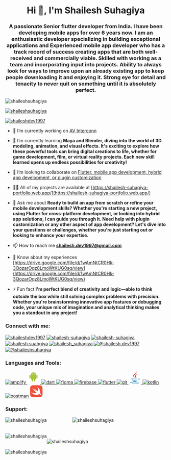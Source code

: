 <h1 align="center">Hi 👋, I'm Shailesh Suhagiya</h1>
<h3 align="center">A passionate Senior flutter developer from India. I have been developing mobile apps for over 6 years now. I am an enthusiastic developer specializing in building exceptional applications and Experienced mobile app developer who has a track record of success creating apps that are both well-received and commercially viable. Skilled with working as a team and incorporating input into projects. Ability to always look for ways to improve upon an already existing app to keep people downloading it and enjoying it. Strong eye for detail and tenacity to never quit on something until it is absolutely perfect.</h3>

<p align="left"> <img src="https://komarev.com/ghpvc/?username=shaileshsuhagiya&label=Profile%20views&color=0e75b6&style=flat" alt="shaileshsuhagiya" /> </p>

<p align="left"> <a href="https://github.com/ryo-ma/github-profile-trophy"><img src="https://github-profile-trophy.vercel.app/?username=shaileshsuhagiya" alt="shaileshsuhagiya" /></a> </p>

<p align="left"> <a href="https://twitter.com/shaileshdev1997" target="blank"><img src="https://img.shields.io/twitter/follow/shaileshdev1997?logo=twitter&style=for-the-badge" alt="shaileshdev1997" /></a> </p>

- 🔭 I’m currently working on [AV Interconn](https://apps.apple.com/app/interconn-by-adroit-vantage/id6449159643)

- 🌱 I’m currently learning **Maya and Blender, diving into the world of 3D modeling, animation, and visual effects. It's exciting to explore how these powerful tools can bring digital creations to life, whether for game development, film, or virtual reality projects. Each new skill learned opens up endless possibilities for creativity!**

- 👯 I’m looking to collaborate on [Flutter, mobile app development, hybrid app development, or plugin customization](https://shailesh-suhagiya-portfolio.web.app/)

- 👨‍💻 All of my projects are available at [https://shailesh-suhagiya-portfolio.web.app/](https://shailesh-suhagiya-portfolio.web.app/)

- 💬 Ask me about **Ready to build an app from scratch or refine your mobile development skills? Whether you're starting a new project, using Flutter for cross-platform development, or looking into hybrid app solutions, I can guide you through it. Need help with plugin customization or any other aspect of app development? Let's dive into your questions or challenges, whether you're just starting out or looking to enhance your expertise.**

- 📫 How to reach me **shailesh.dev1997@gmail.com**

- 📄 Know about my experiences [https://drive.google.com/file/d/1wAmNtCR0Hk-3QozarOqz8LmoWtKUG0sq/view](https://drive.google.com/file/d/1wAmNtCR0Hk-3QozarOqz8LmoWtKUG0sq/view)

- ⚡ Fun fact **I'm perfect blend of creativity and logic—able to think outside the box while still solving complex problems with precision. Whether you're brainstorming innovative app features or debugging code, your unique mix of imagination and analytical thinking makes you a standout in any project!**

<h3 align="left">Connect with me:</h3>
<p align="left">
<a href="https://twitter.com/shaileshdev1997" target="blank"><img align="center" src="https://raw.githubusercontent.com/rahuldkjain/github-profile-readme-generator/master/src/images/icons/Social/twitter.svg" alt="shaileshdev1997" height="30" width="40" /></a>
<a href="https://linkedin.com/in/shailesh-suhagiya" target="blank"><img align="center" src="https://raw.githubusercontent.com/rahuldkjain/github-profile-readme-generator/master/src/images/icons/Social/linked-in-alt.svg" alt="shailesh-suhagiya" height="30" width="40" /></a>
<a href="https://stackoverflow.com/users/shailesh-suhagiya" target="blank"><img align="center" src="https://raw.githubusercontent.com/rahuldkjain/github-profile-readme-generator/master/src/images/icons/Social/stack-overflow.svg" alt="shailesh-suhagiya" height="30" width="40" /></a>
<a href="https://fb.com/shailesh.suahgiya" target="blank"><img align="center" src="https://raw.githubusercontent.com/rahuldkjain/github-profile-readme-generator/master/src/images/icons/Social/facebook.svg" alt="shailesh.suahgiya" height="30" width="40" /></a>
<a href="https://instagram.com/shailesh_suhagiya" target="blank"><img align="center" src="https://raw.githubusercontent.com/rahuldkjain/github-profile-readme-generator/master/src/images/icons/Social/instagram.svg" alt="shailesh_suhagiya" height="30" width="40" /></a>
<a href="https://medium.com/@shailesh.dev1997" target="blank"><img align="center" src="https://raw.githubusercontent.com/rahuldkjain/github-profile-readme-generator/master/src/images/icons/Social/medium.svg" alt="@shailesh.dev1997" height="30" width="40" /></a>
<a href="https://www.youtube.com/c/@shaileshsuhagiya" target="blank"><img align="center" src="https://raw.githubusercontent.com/rahuldkjain/github-profile-readme-generator/master/src/images/icons/Social/youtube.svg" alt="@shaileshsuhagiya" height="30" width="40" /></a>
</p>

<h3 align="left">Languages and Tools:</h3>
<p align="left"> <a href="https://aws.amazon.com/amplify/" target="_blank" rel="noreferrer"> <img src="https://docs.amplify.aws/assets/logo-dark.svg" alt="amplify" width="40" height="40"/> </a> <a href="https://developer.android.com" target="_blank" rel="noreferrer"> <img src="https://raw.githubusercontent.com/devicons/devicon/master/icons/android/android-original-wordmark.svg" alt="android" width="40" height="40"/> </a> <a href="https://dart.dev" target="_blank" rel="noreferrer"> <img src="https://www.vectorlogo.zone/logos/dartlang/dartlang-icon.svg" alt="dart" width="40" height="40"/> </a> <a href="https://www.figma.com/" target="_blank" rel="noreferrer"> <img src="https://www.vectorlogo.zone/logos/figma/figma-icon.svg" alt="figma" width="40" height="40"/> </a> <a href="https://firebase.google.com/" target="_blank" rel="noreferrer"> <img src="https://www.vectorlogo.zone/logos/firebase/firebase-icon.svg" alt="firebase" width="40" height="40"/> </a> <a href="https://flutter.dev" target="_blank" rel="noreferrer"> <img src="https://www.vectorlogo.zone/logos/flutterio/flutterio-icon.svg" alt="flutter" width="40" height="40"/> </a> <a href="https://git-scm.com/" target="_blank" rel="noreferrer"> <img src="https://www.vectorlogo.zone/logos/git-scm/git-scm-icon.svg" alt="git" width="40" height="40"/> </a> <a href="https://www.java.com" target="_blank" rel="noreferrer"> <img src="https://raw.githubusercontent.com/devicons/devicon/master/icons/java/java-original.svg" alt="java" width="40" height="40"/> </a> <a href="https://kotlinlang.org" target="_blank" rel="noreferrer"> <img src="https://www.vectorlogo.zone/logos/kotlinlang/kotlinlang-icon.svg" alt="kotlin" width="40" height="40"/> </a> <a href="https://postman.com" target="_blank" rel="noreferrer"> <img src="https://www.vectorlogo.zone/logos/getpostman/getpostman-icon.svg" alt="postman" width="40" height="40"/> </a> <a href="https://developer.apple.com/swift/" target="_blank" rel="noreferrer"> <img src="https://raw.githubusercontent.com/devicons/devicon/master/icons/swift/swift-original.svg" alt="swift" width="40" height="40"/> </a> </p>


<h3 align="left">Support:</h3>
<p><a href="https://www.buymeacoffee.com/shaileshsuhagiya"> <img align="left" src="https://cdn.buymeacoffee.com/buttons/v2/default-yellow.png" height="50" width="210" alt="shaileshsuhagiya" /></a><a href="https://ko-fi.com/shaileshsuhagiya"> <img align="left" src="https://cdn.ko-fi.com/cdn/kofi3.png?v=3" height="50" width="210" alt="shaileshsuhagiya" /></a></p><br><br>


<p><img align="left" src="https://github-readme-stats.vercel.app/api/top-langs?username=shaileshsuhagiya&show_icons=true&locale=en&layout=compact" alt="shaileshsuhagiya" /></p>

<p>&nbsp;<img align="center" src="https://github-readme-stats.vercel.app/api?username=shaileshsuhagiya&show_icons=true&locale=en" alt="shaileshsuhagiya" /></p>

<p><img align="center" src="https://github-readme-streak-stats.herokuapp.com/?user=shaileshsuhagiya&" alt="shaileshsuhagiya" /></p>

